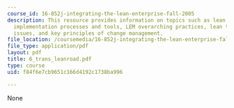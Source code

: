 ```yaml
---
course_id: 16-852j-integrating-the-lean-enterprise-fall-2005
description: This resource provides information on topics such as lean enterprise
  implementation processes and tools, LEM overarching practices, lean transformation
  issues, and key principles of change management.
file_location: /coursemedia/16-852j-integrating-the-lean-enterprise-fall-2005/f84f6e7cb9651c166d4192c1738ba996_6_trans_leanroad.pdf
file_type: application/pdf
layout: pdf
title: 6_trans_leanroad.pdf
type: course
uid: f84f6e7cb9651c166d4192c1738ba996

---
```

None